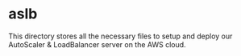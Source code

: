 # aslb

This directory stores all the necessary files to setup and deploy our AutoScaler & LoadBalancer server on the AWS cloud.
